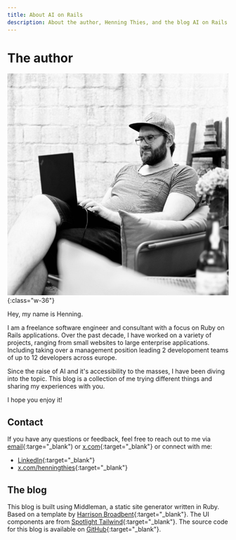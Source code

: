 ```yaml
---
title: About AI on Rails
description: About the author, Henning Thies, and the blog AI on Rails.
---
```


# The author

![Henning Thies](images/henning-thies.jpg){:class="w-36"}

Hey, my name is Henning.

I am a freelance software engineer and consultant with a focus on Ruby on Rails applications. 
Over the past decade, I have worked on a variety of projects, ranging from small websites to large enterprise applications. Including taking over a management position leading 2 developoment teams of up to 12 developers across europe.

Since the raise of AI and it's accessibility to the masses, I have been diving into the topic. This blog is a collection of me trying different things and sharing my experiences with you.

I hope you enjoy it!


## Contact

If you have any questions or feedback, feel free to reach out to me via [email](mailto:mail@ai-on-rails.com){:targe="_blank") or [x.com](https://x.com/henningthies){:target="_blank"} or connect with me: 

- [LinkedIn](https://www.linkedin.com/in/henningthies/){:target="_blank"}
- [x.com/henningthies](https://x.com/henningthies){:target="_blank"}


## The blog

This blog is built using Middleman, a static site generator written in Ruby.
Based on a template by [Harrison Broadbent](https://ruby-middleman-tailwind-starter-blog.netlify.app/){:target="_blank"}.
The UI components are from [Spotlight Tailwind](https://spotlight.tailwindui.com/){:target="_blank"}.
The source code for this blog is available on [GitHub](https://github.com/henningthies/ai-on-rails){:target="_blank"}.
